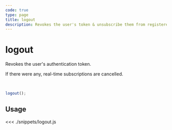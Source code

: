 ```yaml
---
code: true
type: page
title: logout
description: Revokes the user's token & unsubscribe them from registered rooms.
---
```


# logout

Revokes the user's authentication token.

If there were any, real-time subscriptions are cancelled.

<br/>

```javascript
logout();
```

## Usage

<<< ./snippets/logout.js
